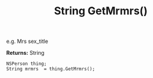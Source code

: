 ﻿---
uid: crmscript_ref_NSPerson_GetMrmrs
title: String GetMrmrs()
intellisense: NSPerson.GetMrmrs
keywords: NSPerson, GetMrmrs
so.topic: reference
---

e.g. Mrs   sex_title

**Returns:** String


```crmscript
NSPerson thing;
String mrmrs  = thing.GetMrmrs();
```


